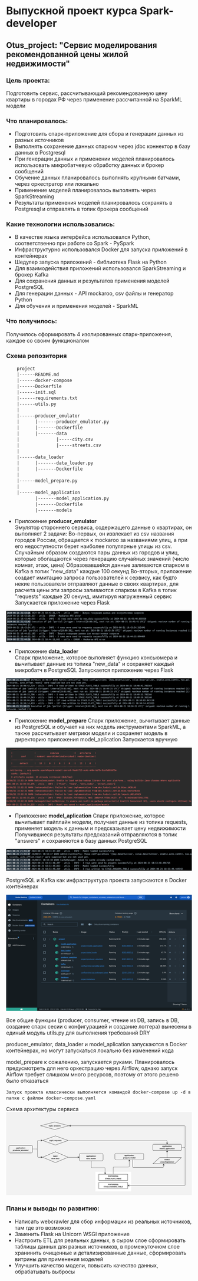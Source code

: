 # Выпускной проект курса Spark-developer
## Otus_project: "Сервис моделирования рекомендованной цены жилой недвижимости"

### Цель проекта:
Подготовить сервис, рассчитывающий рекомендованную цену квартиры в городах РФ через применение рассчитанной на SparkML модели

### Что планировалось:
- Подготовить спарк-приложение для сбора и генерации данных из разных источников
- Выполнять сохранение данных спарком через jdbc коннектор в базу данных в Postgresql
- При генерации данных и применении моделей планировалось использовать микробатчевую обработку данных и брокер сообщений
- Обучение данных планировалось выполнять крупными батчами, через оркестратор или локально
- Применение моделей планировалось выполнять через SparkStreaming
- Результаты применения моделей планировалось сохранять в Postgresql и отправлять в топик брокера сообщений


### Какие технологии использовались:
- В качестве языка интерфейса использовался Python, соответственно при работе со Spark - PySpark
- Инфраструктурно использовался Docker для запуска приложений в контейнерах
- Шедулер запуска приложений - библиотека Flask на Python
- Для взаимодействия приложений использовался SparkStreaming и брокер Kafka
- Для сохранения данных и результатов применения моделей PostgreSQL
- Для генерации данных - API mockaroo, csv файлы и генератор Python
- Для обучения и применения моделей - SparkML


### Что получилось:
Получилось сформировать 4 изолированных спарк-приложения, каждое со своим функционалом

### Схема репозитория

        project
        |------README.md
        |------docker-compose
        |------Dockerfile
        |------init.sql
        |------requirements.txt
        |------utils.py
        |
        |------producer_emulator
        |      |-------producer_emulator.py
        |      |-------Dockerfile
        |      |-------data
        |              |-----city.csv
        |              |-----streets.csv
        |
        |------data_loader
        |      |-------data_loader.py
        |      |-------Dockerfile
        |
        |------model_prepare.py
        |
        |------model_application
               |-------model_application.py
               |-------Dockerfile
               |-------models


- Приложение **producer_emulator**  
Эмулятор стороннего сервиса, содержащего данные о квартирах, он выполняет 2 задачи:
Во-первых, он извлекает из csv названия городов России, обращается к mockaroo за названиями улиц, а при его недоступности берет наиболее популярные улицы из csv.
Случайным образом создаются пары данных из городов и улиц, которые обогащаются через генерацию случайных значений (число комнат, этаж, цена)
Образовавшийся данные заливаются спарком в Kafka в топик "new_data" каждые 100 секунд
Во-вторых, приложение создает имитацию запроса пользователей к сервису, как будто некие пользователи отправляют данные о своих квартирах, для расчета цены
эти запросы заливаются спарком в Kafka в топик "requests" каждые 20 секунд, имитируя нагруженный сервис
Запускается приложение через Flask

![img_2.png](media/img_2.png)

- Приложение **data_loader**  
Спарк приложение, которое выполняет функцию консьюмера и вычитывает данные из топика "new_data" и сохраняет каждый микробатч в PostgreSQL
Запускается приложение через Flask

![img_1.png](media/img_1.png)

- Приложение **model_prepare**
Спарк приложение, вычитывает данные из PostgreSQL и обучает на них модель инструментами SparkML, 
а также рассчитывает метрики модели и сохраняет модель в директорию приложения model_aplication
Запускается вручную

![img_6.png](media/img_6.png)

- Приложение **model_aplication**
Спарк приложение, которое вычитывает пайплайн модели, получает данные из топика requests, применяет модель к данным и предсказывает цену недвижимости
Получившиеся результаты предсказаний отправляются в топик "answers" и сохраняются в базу данных PostgreSQL

![img_4.png](media/img_4.png)

PostgreSQL и Kafka как инфраструктура проекта запускаются в Docker контейнерах

![img.png](media/img.png)

Все общие функции (producer, consumer, чтение из DB, запись в DB, создание спарк сесии с конфигурацией и создание логгера) вынесены в единый модуль utils.py для выполнения требований DRY


producer_emulator, data_loader и model_aplication запускаются в Docker контейнерах, но могут запускаться локально без изменений кода

model_prepare к сожалению, запускается руками. Планировалось предусмотреть для него оркестрацию через Airflow, однако запуск Airflow требует слишком много ресурсов, поэтому от этого решено было отказаться



    Запуск проекта классически выполняется командой docker-compose up -d в папке с файлом docker-compose.yaml


Схема архитектуры сервиса
![img_8.png](media/img_8.png)


### Планы и выводы по развитию:
- Написать webcrawler для сбор информации из реальных источников, там где это возможно
- Заменить Flask на Unicorn WSGI приложение
- Настроить ETL для реальных данных, в сыром слое сформировать таблицы данных для разных источников, в промежуточном слое хранинить очищенные и детализированные данные, сформировать витрины для применения моделей
- Улучшить качество модели, повысить качество данных, обрабатывать выбросы
